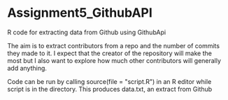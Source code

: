 # Assignment5_GithubAPI
R code for extracting data from Github using GithubApi

The aim is to extract contributors from a repo and the number of commits they made to it. I expect that the creator of the repository will make the most but I also want to explore how much other contributors will generally add anything.

Code can be run by calling source(file = "script.R") in an R editor while script is in the directory. This produces data.txt, an extract
from Github
